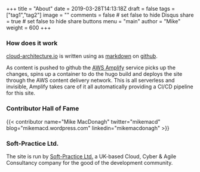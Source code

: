 +++
title = "About"
date = 2019-03-28T14:13:18Z
draft = false
tags = ["tag1","tag2"]
image = ""
comments = false # set false to hide Disqus
share = true	# set false to hide share buttons
menu = "main"
author = "Mike"
weight = 600
+++

### How does it work

[cloud-architecture.io](https://cloud-architecture.io) is written using as [markdown](https://en.wikipedia.org/wiki/Markdown) on [github](https://github.com/macmike/cloud-architecture.io).

As content is pushed to github the [AWS Amplify](https://aws.amazon.com/amplify/) service picks up the changes, spins up a container to do the hugo build and deploys the site through the AWS content delivery network. This is all serverless and invisible, Amplify takes care of it all automatically providing a CI/CD pipeline for this site.

### Contributor Hall of Fame

{{< contributor 
   name="Mike MacDonagh"
   twitter="mikemacd" 
   blog="mikemacd.wordpress.com" 
   linkedin="mikemacdonagh" >}}


### Soft-Practice Ltd.

The site is run by [Soft-Practice Ltd.](https://soft-practice.com) a UK-based Cloud, Cyber & Agile Consultancy company for the good of the development community.

